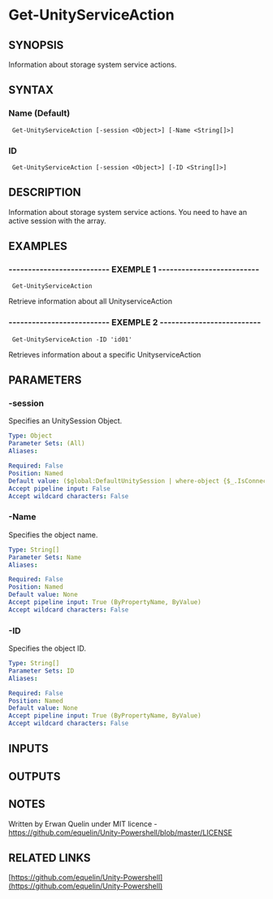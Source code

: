 #  Get-UnityServiceAction

## SYNOPSIS
Information about storage system service actions.

## SYNTAX

### Name (Default)
```
 Get-UnityServiceAction [-session <Object>] [-Name <String[]>]
```

### ID
```
 Get-UnityServiceAction [-session <Object>] [-ID <String[]>]
```

## DESCRIPTION
Information about storage system service actions.
You need to have an active session with the array.

## EXAMPLES

### -------------------------- EXEMPLE 1 --------------------------
```
 Get-UnityServiceAction
```

Retrieve information about all UnityserviceAction

### -------------------------- EXEMPLE 2 --------------------------
```
 Get-UnityServiceAction -ID 'id01'
```

Retrieves information about a specific UnityserviceAction

## PARAMETERS

### -session
Specifies an UnitySession Object.

```yaml
Type: Object
Parameter Sets: (All)
Aliases: 

Required: False
Position: Named
Default value: ($global:DefaultUnitySession | where-object {$_.IsConnected -eq $true})
Accept pipeline input: False
Accept wildcard characters: False
```

### -Name
Specifies the object name.

```yaml
Type: String[]
Parameter Sets: Name
Aliases: 

Required: False
Position: Named
Default value: None
Accept pipeline input: True (ByPropertyName, ByValue)
Accept wildcard characters: False
```

### -ID
Specifies the object ID.

```yaml
Type: String[]
Parameter Sets: ID
Aliases: 

Required: False
Position: Named
Default value: None
Accept pipeline input: True (ByPropertyName, ByValue)
Accept wildcard characters: False
```

## INPUTS

## OUTPUTS

## NOTES
Written by Erwan Quelin under MIT licence - https://github.com/equelin/Unity-Powershell/blob/master/LICENSE

## RELATED LINKS

[https://github.com/equelin/Unity-Powershell](https://github.com/equelin/Unity-Powershell)

